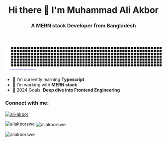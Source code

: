 <h1 align="center">Hi there 👋 I'm Muhammad Ali Akbor</h1>
<h3 align="center">A MERN stack Developer from Bangladesh </h3>
<br/>
<div align="center">

![ALI-AKBOR](gitartwork.svg)

</div>



- 🌱 I’m currently learning **Typescript**
- 🏢 I’m working with **MERN stack**
- 🎯 2024 Goals: **Deep dive into Frontend Engineering**


<h3 align="left">Connect with me:</h3>
<p align="left">
<a href="https://linkedin.com/in/aliakborswe" target="blank"><img align="center" src="https://raw.githubusercontent.com/rahuldkjain/github-profile-readme-generator/master/src/images/icons/Social/linked-in-alt.svg" alt="ali-akbor" height="30" width="40" /></a>
</p>

<p><img align="left" src="https://github-readme-stats.vercel.app/api/top-langs?username=aliakborswe&show_icons=true&locale=en&layout=compact" alt="aliakborswe" /></p>

<p>&nbsp;<img align="center" src="https://github-readme-stats.vercel.app/api?username=aliakborswe&show_icons=true&locale=en" alt="aliakborswe" /></p>


<p><img align="center" src="https://github-readme-streak-stats.herokuapp.com/?user=aliakborswe&" alt="aliakborswe" /></p>
